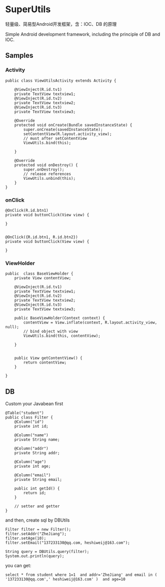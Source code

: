 # SuperUtils

轻量级、简易型Android开发框架，含：IOC、DB 的原理

Simple Android development framework, including the principle of DB and IOC. 

 
## Samples 


### Activity


	public class ViewUtilsActivity extends Activity {
	
		@ViewInject(R.id.tv1)
		private TextView textview1;
		@ViewInject(R.id.tv2)
		private TextView textview2;
		@ViewInject(R.id.tv3)
		private TextView textview3;
	
		@Override
		protected void onCreate(Bundle savedInstanceState) {
			super.onCreate(savedInstanceState);
			setContentView(R.layout.activity_view);
			// must after setContentView
			ViewUtils.bind(this);
			
		}
	
		@Override
		protected void onDestroy() {
			super.onDestroy();
			// release references
			ViewUtils.unbind(this);
		}
	}



### onClick
	

	@OnClick(R.id.btn1)
	private void buttonClick(View view) {
		
	}
	
	
	@OnClick({R.id.btn1, R.id.btn2})
	private void buttonClick(View view) {
		
	}


### ViewHolder

	public  class BaseViewHolder {
		private View contentView;
		
		@ViewInject(R.id.tv1)
		private TextView textview1;
		@ViewInject(R.id.tv2)
		private TextView textview2;
		@ViewInject(R.id.tv3)
		private TextView textview3;
	
		public BaseViewHolder(Context context) {
			contentView = View.inflate(context, R.layout.activity_view, null);
			// bind object with view
			ViewUtils.bind(this, contentView);
			
		}
	
	
		public View getContentView() {
			return contentView;
		}
		
	}


## DB

Custom your Javabean first

	@Table("student")
	public class Filter {
		@Column("id")
		private int id;
		
		@Column("name")
		private String name;
		
		@Column("addr")
		private String addr;
		
		@Column("age")
		private int age;
		
		@Column("email")
		private String email;
	
		public int getId() {
			return id;
		}
	
		// setter and getter
	}

and then, create sql by DBUtils

	Filter filter = new Filter();
	filter.setAddr("ZheJiang");
	filter.setAge(10);
	filter.setEmail("137233130@qq.com, heshiweij@163.com");
	
	String query = DBUtils.query(filter);
	System.out.println(query);

you can get: 

	select * from student where 1=1  and addr='ZheJiang' and email in ( '137233130@qq.com',' heshiweij@163.com' )  and age=10